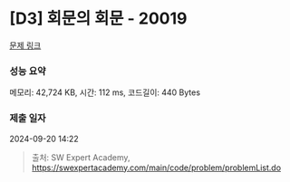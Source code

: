 # [D3] 회문의 회문 - 20019 

[문제 링크](https://swexpertacademy.com/main/code/problem/problemDetail.do?contestProbId=AY2hjCWKbykDFATh) 

### 성능 요약

메모리: 42,724 KB, 시간: 112 ms, 코드길이: 440 Bytes

### 제출 일자

2024-09-20 14:22



> 출처: SW Expert Academy, https://swexpertacademy.com/main/code/problem/problemList.do